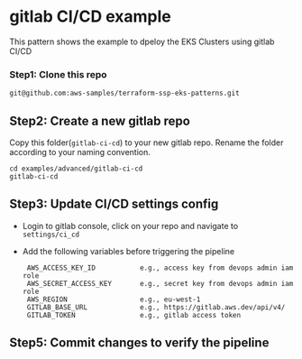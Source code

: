 # gitlab CI/CD example

This pattern shows the example to dpeloy the EKS Clusters using gitlab CI/CD

### Step1: Clone this repo

```
git@github.com:aws-samples/terraform-ssp-eks-patterns.git
```

## Step2: Create a new gitlab repo

Copy this folder(`gitlab-ci-cd`) to your new gitlab repo. Rename the folder according to your naming convention.


    cd examples/advanced/gitlab-ci-cd
    gitlab-ci-cd

## Step3: Update CI/CD settings config

 - Login to gitlab console, click on your repo and navigate to `settings/ci_cd`
 - Add the following variables before triggering the pipeline

        AWS_ACCESS_KEY_ID           e.g., access key from devops admin iam role
        AWS_SECRET_ACCESS_KEY       e.g., secret key from devops admin iam role
        AWS_REGION                  e.g., eu-west-1
        GITLAB_BASE_URL             e.g., https://gitlab.aws.dev/api/v4/
        GITLAB_TOKEN                e.g., gitlab access token  

## Step5: Commit changes to verify the pipeline
